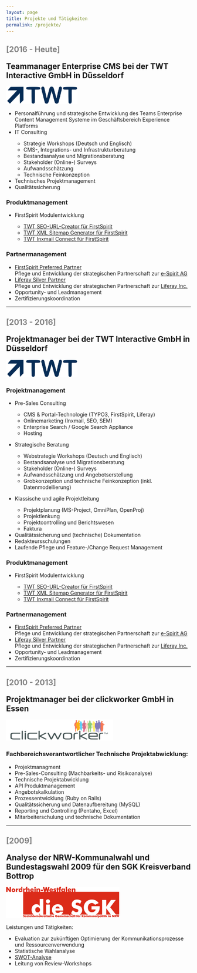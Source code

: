 ```yaml
---
layout: page
title: Projekte und Tätigkeiten
permalink: /projekte/
---
```


  <h2><p><font color="#818181">[2016 - Heute]</font></p>Teammanager Enterprise CMS bei der TWT Interactive GmbH in Düsseldorf</h2>
  <p><a href="http://www.twt.de" target="_blank"><img src="/images/twt_logo.png" height="48"></a></p>

  <ul>
    <li>Personalführung und strategische Entwicklung des Teams Enterprise Content Management Systeme im Geschäftsbereich Experience Platforms</li>
    <li>IT Consulting</li>
      <ul>
        <li>Strategie Workshops (Deutsch und Englisch)</li>
        <li>CMS-, Integrations- und Infrastrukturberatung</li>
        <li>Bestandsanalyse und Migrationsberatung</li>
        <li>Stakeholder (Online-) Surveys</li>
        <li>Aufwandsschätzung</li>
        <li>Technische Feinkonzeption</li>
      </ul>
    <li>Technisches Projektmanagement</li>
    <li>Qualitätssicherung</li>
  </ul>

  <h3>Produktmanagement</h3>
  <ul>
    <li>FirstSpirit Modulentwicklung</li>
      <ul>
        <li><a href="http://www.e-spirit.com/marketplace/de/seo-url-creator" target="_blank">TWT SEO-URL-Creator für FirstSpirit</a></li>
        <li><a href="http://www.e-spirit.com/marketplace/de/xml-sitemap-generator" target="_blank">TWT XML Sitemap Generator für FirstSpirit</a></li>
        <li><a href="http://www.e-spirit.com/marketplace/de/inxmail-connect" target="_blank">TWT Inxmail Connect für FirstSpirit</a></li>
      </ul>
  </ul>

  <h3>Partnermanagement</h3>
  <ul>
    <li><a href="http://www.e-spirit.com/de/partner/twt-interactive.html" target="_blank">FirstSpirit Preferred Partner</a><br/>Pflege und Entwicklung der strategischen Partnerschaft zur <a href="http://www.e-spirit.com" target="_blank">e-Spirit AG</a></li>
    <li><a href="https://www.liferay.com/de/partners/service-partners" target="_blank">Liferay Silver Partner</a><br/>Pflege und Entwicklung der strategischen Partnerschaft zur <a href="https://www.liferay.com/de/" target="_blank">Liferay Inc.</a></li>
    <li>Opportunity- und Leadmanagement</li>
    <li>Zertifizierungskoordination</li>
  </ul>



<hr>


  <h2><p><font color="#818181">[2013 - 2016]</font></p>Projektmanager bei der TWT Interactive GmbH in Düsseldorf</h2>
  <p><a href="http://www.twt.de" target="_blank"><img src="/images/twt_logo.png" height="48"></a></p>
  <h3>Projektmanagement</h3>
  <ul>
    <p><li>Pre-Sales Consulting</li>
    <ul>
      <li>CMS & Portal-Technologie (TYPO3, FirstSpirit, Liferay)</li>
      <li>Onlinemarketing (Inxmail, SEO, SEM)</li>
      <li>Enterprise Search / Google Search Appliance</li>
      <li>Hosting</li>
    </ul></p>
    <p><li>Strategische Beratung</li>
    <ul>
    	<li>Webstrategie Workshops (Deutsch und Englisch)</li>
    	<li>Bestandsanalyse und Migrationsberatung</li>
    	<li>Stakeholder (Online-) Surveys</li>
    	<li>Aufwandsschätzung und Angebotserstellung</li>
    	<li>Grobkonzeption und technische Feinkonzeption (inkl. Datenmodellierung)</li>
    </ul></p>
    <li>Klassische und agile Projektleitung</li>
    <ul>
    	<li>Projektplanung (MS-Project, OmniPlan, OpenProj)</li>
    	<li>Projektlenkung</li>
    	<li>Projektcontrolling und Berichtswesen</li>
    	<li>Faktura</li>
    </ul>
    <li>Qualitätssicherung und (technische) Dokumentation</li>
    <li>Redakteursschulungen</li>
    <li>Laufende Pflege und Feature-/Change Request Management</li></p>
  </ul>
  <h3>Produktmanagement</h3>
  <ul>
    <li>FirstSpirit Modulentwicklung</li>
      <ul>
        <li><a href="http://www.e-spirit.com/marketplace/de/seo-url-creator" target="_blank">TWT SEO-URL-Creator für FirstSpirit</a></li>
        <li><a href="http://www.e-spirit.com/marketplace/de/xml-sitemap-generator" target="_blank">TWT XML Sitemap Generator für FirstSpirit</a></li>
        <li><a href="http://www.e-spirit.com/marketplace/de/inxmail-connect" target="_blank">TWT Inxmail Connect für FirstSpirit</a></li>
      </ul>
  </ul>

  <h3>Partnermanagement</h3>
  <ul>
    <li><a href="http://www.e-spirit.com/de/partner/twt-interactive.html" target="_blank">FirstSpirit Preferred Partner</a><br/>Pflege und Entwicklung der strategischen Partnerschaft zur <a href="http://www.e-spirit.com" target="_blank">e-Spirit AG</a></li>
    <li><a href="https://www.liferay.com/de/partners/service-partners" target="_blank">Liferay Silver Partner</a><br/>Pflege und Entwicklung der strategischen Partnerschaft zur <a href="https://www.liferay.com/de/" target="_blank">Liferay Inc.</a></li>
    <li>Opportunity- und Leadmanagement</li>
    <li>Zertifizierungskoordination</li>
  </ul>
  
  <hr>

  <h2><p><font color="#818181">[2010 - 2013]</font></p>Projektmanager bei der clickworker GmbH in Essen</h2>
  <p><a href="http://www.clickworker.com" target="_blank"><img src="/images/clickworker_logo2011.png"></a></p>
  <h3>Fachbereichsverantwortlicher Technische Projektabwicklung:</h3>
   <ul>
    <li>Projektmanagment</li>
    <li>Pre-Sales-Consulting (Machbarkeits- und Risikoanalyse)</li>
    <li>Technische Projektabwicklung</li>
    <li>API Produktmanagement</li>
    <li>Angebotskalkulation</li>
    <li>Prozessentwicklung (Ruby on Rails)</li>
    <li>Qualitätssicherung und Datenaufbereitung (MySQL)</li>
    <li>Reporting und Controlling (Pentaho, Excel)</li>
    <li>Mitarbeiterschulung und technische Dokumentation</li>  
   </ul>


<hr>
  
   <h2><p><font color="#818181">[2009]</font></p>Analyse der NRW-Kommunalwahl und Bundestagswahl 2009 für den SGK Kreisverband Bottrop</h2>
  <p><img src="/images/sgk-nrw.gif"></p>
  <p>Leistungen und Tätigkeiten:</p>
  <ul>
    <li>Evaluation zur zukünftigen Optimierung der Kommunikationsprozesse und Ressourcenverwendung</li>
    <li>Statistische Wahlanalyse</li>
    <li><a href="http://de.wikipedia.org/wiki/SWOT-Analyse" target="_blank">SWOT-Analyse</a></li>
    <li>Leitung von Review-Workshops</li>
  </ul>